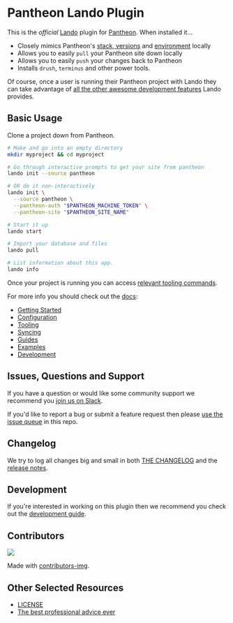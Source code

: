 # Pantheon Lando Plugin

This is the _official_ [Lando](https://lando.dev) plugin for [Pantheon](https://pantheon.io). When installed it...

* Closely mimics Pantheon's [stack, versions](https://pantheon.io/docs/platform/) and [environment](https://pantheon.io/docs/read-environment-config/) locally
* Allows you to easily `pull` your Pantheon site down locally
* Allows you to easily `push` your changes back to Pantheon
* Installs `drush`, `terminus` and other power tools.

Of course, once a user is running their Pantheon project with Lando they can take advantage of [all the other awesome development features](https://docs.lando.dev) Lando provides.


## Basic Usage

Clone a project down from Pantheon.

```bash
# Make and go into an empty directory
mkdir myproject && cd myproject

# Go through interactive prompts to get your site from pantheon
lando init --source pantheon

# OR do it non-interactively
lando init \
  --source pantheon \
  --pantheon-auth "$PANTHEON_MACHINE_TOKEN" \
  --pantheon-site "$PANTHEON_SITE_NAME"

# Start it up
lando start

# Import your database and files
lando pull

# List information about this app.
lando info
```

Once your project is running you can access [relevant tooling commands](https://github.com/lando/pantheon/blob/main/docs/usage.md#application-tooling).

For more info you should check out the [docs](https://docs.lando.dev/pantheon):

* [Getting Started](https://docs.lando.dev/pantheon/getting-started.html)
* [Configuration](https://docs.lando.dev/pantheon/config.html)
* [Tooling](https://docs.lando.dev/pantheon/tooling.html)
* [Syncing](https://docs.lando.dev/pantheon/syncing.html)
* [Guides](https://docs.lando.dev/pantheon/adding-more-tooling.html)
* [Examples](https://github.com/lando/pantheon/tree/main/examples)
* [Development](https://docs.lando.dev/pantheon/development.html)

## Issues, Questions and Support

If you have a question or would like some community support we recommend you [join us on Slack](https://launchpass.com/devwithlando).

If you'd like to report a bug or submit a feature request then please [use the issue queue](https://github.com/lando/pantheon/issues/new/choose) in this repo.

## Changelog

We try to log all changes big and small in both [THE CHANGELOG](https://github.com/lando/pantheon/blob/main/CHANGELOG.md) and the [release notes](https://github.com/lando/pantheon/releases).

## Development

If you're interested in working on this plugin then we recommend you check out the [development guide](https://github.com/lando/pantheon/blob/main/docs/development.md).

## Contributors

<a href="https://github.com/lando/pantheon/graphs/contributors">
  <img src="https://contrib.rocks/image?repo=lando/pantheon" />
</a>

Made with [contributors-img](https://contrib.rocks).

## Other Selected Resources

* [LICENSE](https://github.com/lando/pantheon/blob/main/LICENSE.md)
* [The best professional advice ever](https://www.youtube.com/watch?v=tkBVDh7my9Q)